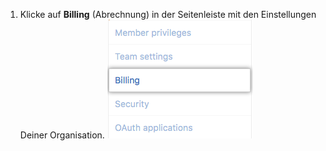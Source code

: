 1. Klicke auf **Billing** (Abrechnung) in der Seitenleiste mit den Einstellungen Deiner Organisation. ![Abrechungseinstellungen](/assets/images/help/billing/settings_organization_billing_tab.png)
